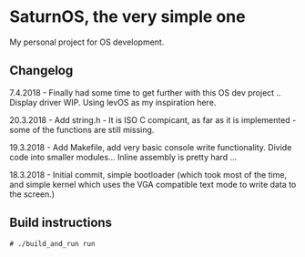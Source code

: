 # SaturnOS, the very simple one

My personal project for OS development. 

## Changelog

7.4.2018 - Finally had some time to get further with this OS dev project .. Display driver WIP. 
Using levOS as my inspiration here. 

20.3.2018 - Add string.h - It is ISO C compicant, as far as it is implemented - 
some of the functions are still missing.

19.3.2018 - Add Makefile, add very basic console write functionality. 
Divide code into smaller modules... Inline assembly is pretty hard ...

18.3.2018 - Initial commit, simple bootloader (which took most of the 
time, and simple kernel which uses the VGA compatible text mode to 
write data to the screen.)

## Build instructions

` # ./build_and_run run `

